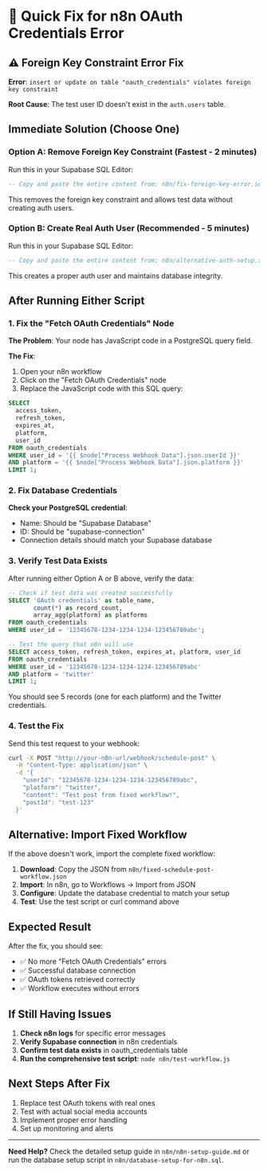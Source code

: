 # 🚀 Quick Fix for n8n OAuth Credentials Error

## ⚠️ Foreign Key Constraint Error Fix

**Error**: `insert or update on table "oauth_credentials" violates foreign key constraint`

**Root Cause**: The test user ID doesn't exist in the `auth.users` table.

## Immediate Solution (Choose One)

### Option A: Remove Foreign Key Constraint (Fastest - 2 minutes)

Run this in your Supabase SQL Editor:

```sql
-- Copy and paste the entire content from: n8n/fix-foreign-key-error.sql
```

This removes the foreign key constraint and allows test data without creating auth users.

### Option B: Create Real Auth User (Recommended - 5 minutes)

Run this in your Supabase SQL Editor:

```sql
-- Copy and paste the entire content from: n8n/alternative-auth-setup.sql
```

This creates a proper auth user and maintains database integrity.

## After Running Either Script

### 1. Fix the "Fetch OAuth Credentials" Node

**The Problem**: Your node has JavaScript code in a PostgreSQL query field.

**The Fix**: 
1. Open your n8n workflow
2. Click on the "Fetch OAuth Credentials" node
3. Replace the JavaScript code with this SQL query:

```sql
SELECT 
  access_token,
  refresh_token,
  expires_at,
  platform,
  user_id
FROM oauth_credentials 
WHERE user_id = '{{ $node["Process Webhook Data"].json.userId }}' 
AND platform = '{{ $node["Process Webhook Data"].json.platform }}'
LIMIT 1;
```

### 2. Fix Database Credentials

**Check your PostgreSQL credential**:
- Name: Should be "Supabase Database" 
- ID: Should be "supabase-connection"
- Connection details should match your Supabase database

### 3. Verify Test Data Exists

After running either Option A or B above, verify the data:

```sql
-- Check if test data was created successfully
SELECT 'OAuth credentials' as table_name,
       count(*) as record_count,
       array_agg(platform) as platforms
FROM oauth_credentials
WHERE user_id = '12345678-1234-1234-1234-123456789abc';

-- Test the query that n8n will use
SELECT access_token, refresh_token, expires_at, platform, user_id
FROM oauth_credentials
WHERE user_id = '12345678-1234-1234-1234-123456789abc'
AND platform = 'twitter'
LIMIT 1;
```

You should see 5 records (one for each platform) and the Twitter credentials.

### 4. Test the Fix

Send this test request to your webhook:

```bash
curl -X POST "http://your-n8n-url/webhook/schedule-post" \
  -H "Content-Type: application/json" \
  -d '{
    "userId": "12345678-1234-1234-1234-123456789abc",
    "platform": "twitter",
    "content": "Test post from fixed workflow!",
    "postId": "test-123"
  }'
```

## Alternative: Import Fixed Workflow

If the above doesn't work, import the complete fixed workflow:

1. **Download**: Copy the JSON from `n8n/fixed-schedule-post-workflow.json`
2. **Import**: In n8n, go to Workflows → Import from JSON
3. **Configure**: Update the database credential to match your setup
4. **Test**: Use the test script or curl command above

## Expected Result

After the fix, you should see:
- ✅ No more "Fetch OAuth Credentials" errors
- ✅ Successful database connection
- ✅ OAuth tokens retrieved correctly
- ✅ Workflow executes without errors

## If Still Having Issues

1. **Check n8n logs** for specific error messages
2. **Verify Supabase connection** in n8n credentials
3. **Confirm test data exists** in oauth_credentials table
4. **Run the comprehensive test script**: `node n8n/test-workflow.js`

## Next Steps After Fix

1. Replace test OAuth tokens with real ones
2. Test with actual social media accounts
3. Implement proper error handling
4. Set up monitoring and alerts

---

**Need Help?** Check the detailed setup guide in `n8n/n8n-setup-guide.md` or run the database setup script in `n8n/database-setup-for-n8n.sql`.
